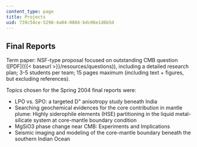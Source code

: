 ```yaml
---
content_type: page
title: Projects
uid: 739c54ce-5298-4a04-0884-bdc06e1d6b5d
---
```


Final Reports
-------------

Term paper: NSF-type proposal focused on outstanding CMB question ([PDF]({{< baseurl >}}/resources/questions)), including a detailed research plan; 3-5 students per team; 15 pages maximum (including text + figures, but excluding references).

Topics chosen for the Spring 2004 final reports were:

*   LPO vs. SPO: a targeted D" anisotropy study beneath India
*   Searching geochemical evidences for the core contribution in mantle plume: Highly siderophile elements (HSE) partitioning in the liquid metal-silicate system at core-mantle boundary condition
*   MgSiO3 phase change near CMB: Experiments and Implications
*   Seismic imaging and modeling of the core-mantle boundary beneath the southern Indian Ocean